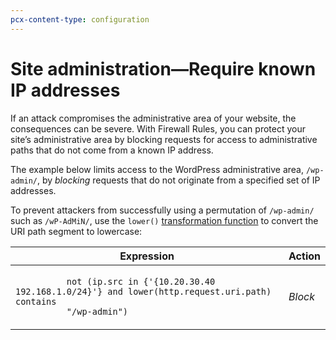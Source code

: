 ```yaml
---
pcx-content-type: configuration
---
```


# Site administration—Require known IP addresses

If an attack compromises the administrative area of your website, the consequences can be severe. With Firewall Rules, you can protect your site’s administrative area by blocking requests for access to administrative paths that do not come from a known IP address.

The example below limits access to the WordPress administrative area, `/wp-admin/`, by _blocking_ requests that do not originate from a specified set of IP addresses.

To prevent attackers from successfully using a permutation of `/wp-admin/` such as `/wP-AdMiN/`, use the `lower()` [transformation function](https://developers.cloudflare.com/firewall/cf-firewall-language/functions#transformation-functions) to convert the URI path segment to lowercase:

<table>
  <thead>
    <tr>
      <th>Expression</th>
      <th>Action</th>
    </tr>
  </thead>
  <tbody>
    <tr>
      <td>
        <code>
          not (ip.src in {'{10.20.30.40 192.168.1.0/24}'} and lower(http.request.uri.path) contains
          "/wp-admin")
        </code>
      </td>
      <td>
        <em>Block</em>
      </td>
    </tr>
  </tbody>
</table>
